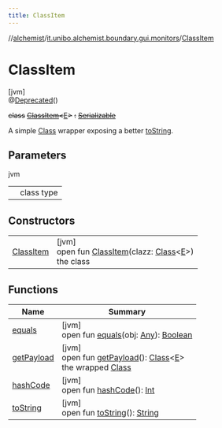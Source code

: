 ```yaml
---
title: ClassItem
---
```

//[alchemist](../../../index.html)/[it.unibo.alchemist.boundary.gui.monitors](../index.html)/[ClassItem](index.html)



# ClassItem



[jvm]\
@[Deprecated](https://docs.oracle.com/javase/8/docs/api/java/lang/Deprecated.html)()



~~class~~ [~~ClassItem~~](index.html)~~<~~[E](index.html)~~>~~ ~~:~~ [~~Serializable~~](https://docs.oracle.com/javase/8/docs/api/java/io/Serializable.html)

A simple [Class](https://docs.oracle.com/javase/8/docs/api/java/lang/Class.html) wrapper exposing a better [toString](https://docs.oracle.com/javase/8/docs/api/java/lang/Object.html#toString--).



## Parameters


jvm

| | |
|---|---|
| <E> | class type |



## Constructors


| | |
|---|---|
| [ClassItem](-class-item.html) | [jvm]<br>open fun [ClassItem](-class-item.html)(clazz: [Class](https://docs.oracle.com/javase/8/docs/api/java/lang/Class.html)<[E](index.html)>)<br>the class |


## Functions


| Name | Summary |
|---|---|
| [equals](equals.html) | [jvm]<br>open fun [equals](equals.html)(obj: [Any](https://kotlinlang.org/api/latest/jvm/stdlib/kotlin/-any/index.html)): [Boolean](https://kotlinlang.org/api/latest/jvm/stdlib/kotlin/-boolean/index.html) |
| [getPayload](get-payload.html) | [jvm]<br>open fun [getPayload](get-payload.html)(): [Class](https://docs.oracle.com/javase/8/docs/api/java/lang/Class.html)<[E](index.html)><br>the wrapped [Class](https://docs.oracle.com/javase/8/docs/api/java/lang/Class.html) |
| [hashCode](hash-code.html) | [jvm]<br>open fun [hashCode](hash-code.html)(): [Int](https://kotlinlang.org/api/latest/jvm/stdlib/kotlin/-int/index.html) |
| [toString](to-string.html) | [jvm]<br>open fun [toString](to-string.html)(): [String](https://docs.oracle.com/javase/8/docs/api/java/lang/String.html) |

